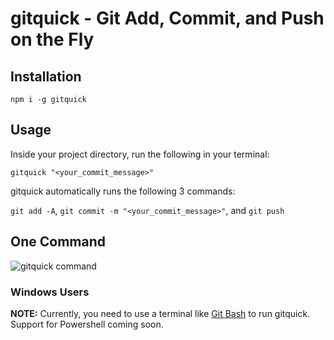 # gitquick - Git Add, Commit, and Push on the Fly

## Installation

`npm i -g gitquick`

## Usage

Inside your project directory, run the following in your terminal:

`gitquick "<your_commit_message>"`

gitquick automatically runs the following 3 commands:

`git add -A`, `git commit -m "<your_commit_message>"`, and `git push`

## One Command

![gitquick command]("./assets/img/gitquick-example_01.png")

### Windows Users

**NOTE:** Currently, you need to use a terminal like [Git Bash](https://git-scm.com/downloads) to run gitquick. Support for Powershell coming soon.
